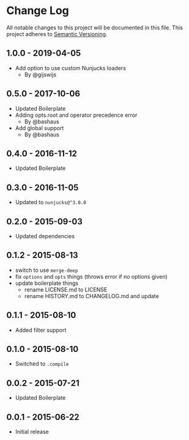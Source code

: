 # Change Log
All notable changes to this project will be documented in this file.
This project adheres to [Semantic Versioning](http://semver.org/).

## 1.0.0 - 2019-04-05
- Add option to use custom Nunjucks loaders
  - By @gijswijs

## 0.5.0 - 2017-10-06
- Updated Boilerplate
- Adding opts.root and operator precedence error
  - By @bashaus
- Add global support
  - By @bashaus

## 0.4.0 - 2016-11-12
- Updated Boilerplate

## 0.3.0 - 2016-11-05
- Updated to `nunjucks@^3.0.0`

## 0.2.0 - 2015-09-03
- Updated dependencies

## 0.1.2 - 2015-08-13
- switch to use `merge-deep`
- fix `options` and `opts` things (throws error if no options given)
- update boilerplate things
  + rename LICENSE.md to LICENSE
  + rename HISTORY.md to CHANGELOG.md and update

## 0.1.1 - 2015-08-10
- Added filter support

## 0.1.0 - 2015-08-10
- Switched to `.compile`

## 0.0.2 - 2015-07-21
- Updated Boilerplate

## 0.0.1 - 2015-06-22
- Initial release
